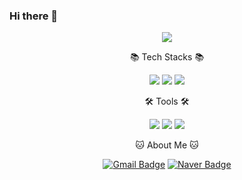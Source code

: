### Hi there 👋
<div align="center">

<img src="https://capsule-render.vercel.app/api?type=wave&color=auto&height=300&section=header&text=DongYub%20Kang&fontSize=90" />

📚 Tech Stacks 📚
<p>
     <img src="https://img.shields.io/badge/Python-3766AB?style=flat-square&logo=Python&logoColor=white"/>
     <img src="https://img.shields.io/badge/MySQL-4479A1?style=flat-square&logo=MySQL&logoColor=white"/>
     <img src="https://img.shields.io/badge/C/C++-339933?style=flat-square&logo=C&logoColor=white"/>
</p>
     

🛠️ Tools 🛠️
<p>
     <img src="https://img.shields.io/badge/Anaconda-44A833?style=flat-square&logo=Python&logoColor=white"/>
     <img src="https://img.shields.io/badge/GitHub-181717?style=flat-square&logo=Python&logoColor=white"/>
     <img src="https://img.shields.io/badge/Visual Studio Code-007ACC?style=flat-square&logo=Python&logoColor=white"/>
</p>
     
🐱 About Me 🐱

[![Gmail Badge](https://img.shields.io/badge/Gmail-EA4335?style=flat-square&logo=Gmail&logoColor=white)](mailto:rkdehdduq12@gmail.com)
[![Naver Badge](https://img.shields.io/badge/Naver-EA4335?style=flat-square&logo=Naver&logoColor=white)](mailto:rkdehdduq12@naver.com)
